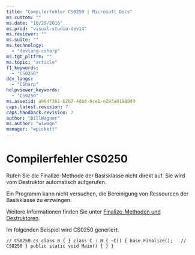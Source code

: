 ```yaml
---
title: "Compilerfehler CS0250 | Microsoft Docs"
ms.custom: ""
ms.date: "10/29/2016"
ms.prod: "visual-studio-dev14"
ms.reviewer: ""
ms.suite: ""
ms.technology: 
  - "devlang-csharp"
ms.tgt_pltfrm: ""
ms.topic: "article"
f1_keywords: 
  - "CS0250"
dev_langs: 
  - "CSharp"
helpviewer_keywords: 
  - "CS0250"
ms.assetid: a994f361-6287-4db0-9ce1-e293a8190049
caps.latest.revision: 7
caps.handback.revision: 7
author: "BillWagner"
ms.author: "wiwagn"
manager: "wpickett"
---
```

# Compilerfehler CS0250
Rufen Sie die Finalize\-Methode der Basisklasse nicht direkt auf. Sie wird vom Destruktor automatisch aufgerufen.  
  
 Ein Programm kann nicht versuchen, die Bereinigung von Ressourcen der Basisklasse zu erzwingen.  
  
 Weitere Informationen finden Sie unter [Finalize\-Methoden und Destruktoren](http://msdn.microsoft.com/de-de/fd376774-1643-499b-869e-9546a3aeea70).  
  
 Im folgenden Beispiel wird CS0250 generiert:  
  
```  
// CS0250.cs class B { } class C : B { ~C() { base.Finalize();   // CS0250 } public static void Main() { } }  
```